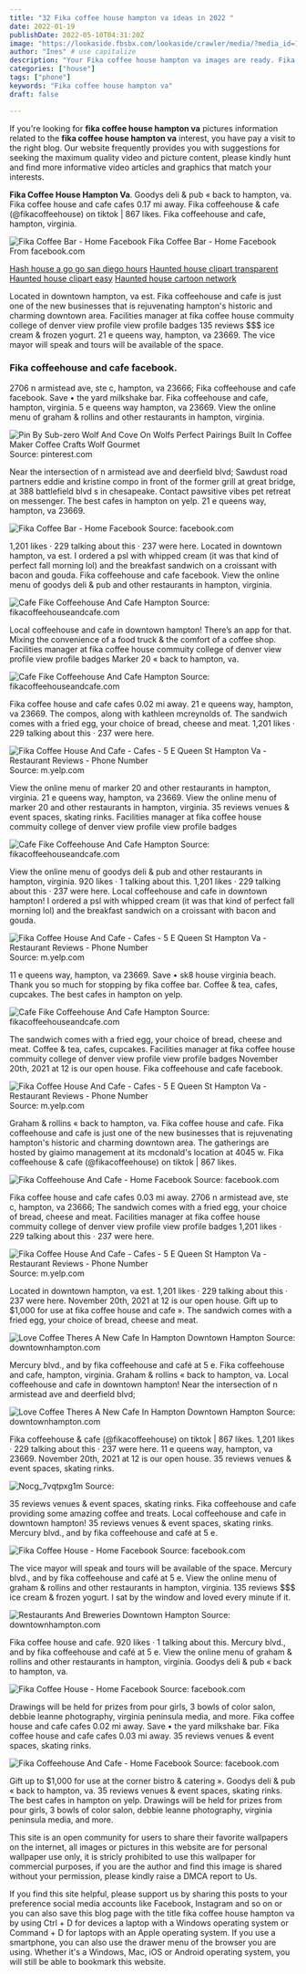 ```yaml
---
title: "32 Fika coffee house hampton va ideas in 2022 "
date: 2022-01-19
publishDate: 2022-05-10T04:31:20Z
image: "https://lookaside.fbsbx.com/lookaside/crawler/media/?media_id=167654365501911"
author: "Ines" # use capitalize
description: "Your Fika coffee house hampton va images are ready. Fika coffee house hampton va are a topic that is being searched for and liked by netizens now. You can Get the Fika coffee house hampton va files here. Get all royalty-free photos."
categories: ["house"]
tags: ["phone"]
keywords: "Fika coffee house hampton va"
draft: false

---
```


If you're looking for **fika coffee house hampton va** pictures information related to the **fika coffee house hampton va** interest, you have pay a visit to the right  blog.  Our website frequently  provides you with  suggestions  for seeking  the maximum  quality video and picture  content, please kindly hunt and find more informative video articles and graphics  that match your interests.

**Fika Coffee House Hampton Va**. Goodys deli &amp; pub « back to hampton, va. Fika coffee house and cafe cafes 0.17 mi away. Fika coffeehouse &amp; cafe (@fikacoffeehouse) on tiktok | 867 likes. Fika coffeehouse and cafe, hampton, virginia.

![Fika Coffee Bar - Home Facebook](https://lookaside.fbsbx.com/lookaside/crawler/media/?media_id=1738791016187827 "Fika Coffee Bar - Home Facebook")
Fika Coffee Bar - Home Facebook From facebook.com

[Hash house a go go san diego hours](/hash-house-a-go-go-san-diego-hours/)
[Haunted house clipart transparent](/haunted-house-clipart-transparent/)
[Haunted house clipart easy](/haunted-house-clipart-easy/)
[Haunted house cartoon network](/haunted-house-cartoon-network/)

Located in downtown hampton, va est. Fika coffeehouse and cafe is just one of the new businesses that is rejuvenating hampton&#039;s historic and charming downtown area. Facilities manager at fika coffee house commuity college of denver view profile view profile badges 135 reviews $$$ ice cream &amp; frozen yogurt. 21 e queens way, hampton, va 23669. The vice mayor will speak and tours will be available of the space.

### Fika coffeehouse and cafe facebook.

2706 n armistead ave, ste c, hampton, va 23666; Fika coffeehouse and cafe facebook. Save • the yard milkshake bar. Fika coffeehouse and cafe, hampton, virginia. 5 e queens way hampton, va 23669. View the online menu of graham &amp; rollins and other restaurants in hampton, virginia.


![Pin By Sub-zero Wolf And Cove On Wolfs Perfect Pairings Built In Coffee Maker Coffee Crafts Wolf Gourmet](https://i.pinimg.com/originals/e4/28/62/e42862225b8eb017020a52beb5c10b8a.jpg "Pin By Sub-zero Wolf And Cove On Wolfs Perfect Pairings Built In Coffee Maker Coffee Crafts Wolf Gourmet")
Source: pinterest.com

Near the intersection of n armistead ave and deerfield blvd; Sawdust road partners eddie and kristine compo in front of the former grill at great bridge, at 388 battlefield blvd s in chesapeake. Contact pawsitive vibes pet retreat on messenger. The best cafes in hampton on yelp. 21 e queens way, hampton, va 23669.

![Fika Coffee Bar - Home Facebook](https://lookaside.fbsbx.com/lookaside/crawler/media/?media_id=1629287803804816 "Fika Coffee Bar - Home Facebook")
Source: facebook.com

1,201 likes · 229 talking about this · 237 were here. Located in downtown hampton, va est. I ordered a psl with whipped cream (it was that kind of perfect fall morning lol) and the breakfast sandwich on a croissant with bacon and gouda. Fika coffeehouse and cafe facebook. View the online menu of goodys deli &amp; pub and other restaurants in hampton, virginia.

![Cafe Fike Coffeehouse And Cafe Hampton](https://static.wixstatic.com/media/31c7aa_1efb7d925acf4240b3332e194873eea4~mv2.jpg/v1/fill/w_560,h_538,al_c,q_80,usm_0.66_1.00_0.01/_MG_3394.webp "Cafe Fike Coffeehouse And Cafe Hampton")
Source: fikacoffeehouseandcafe.com

Local coffeehouse and cafe in downtown hampton! There’s an app for that. Mixing the convenience of a food truck &amp; the comfort of a coffee shop. Facilities manager at fika coffee house commuity college of denver view profile view profile badges Marker 20 « back to hampton, va.

![Cafe Fike Coffeehouse And Cafe Hampton](https://static.wixstatic.com/media/cb7734aaa3a94c0fa1e61f36b81ec692.jpg/v1/fill/w_434,h_892,al_c,q_85,usm_0.66_1.00_0.01/Filtered%20Coffee.webp "Cafe Fike Coffeehouse And Cafe Hampton")
Source: fikacoffeehouseandcafe.com

Fika coffee house and cafe cafes 0.02 mi away. 21 e queens way, hampton, va 23669. The compos, along with kathleen mcreynolds of. The sandwich comes with a fried egg, your choice of bread, cheese and meat. 1,201 likes · 229 talking about this · 237 were here.

![Fika Coffee House And Cafe - Cafes - 5 E Queen St Hampton Va - Restaurant Reviews - Phone Number](https://s3-media0.fl.yelpcdn.com/bphoto/FSBgS5ITqgihGXAta6c5ig/348s.jpg "Fika Coffee House And Cafe - Cafes - 5 E Queen St Hampton Va - Restaurant Reviews - Phone Number")
Source: m.yelp.com

View the online menu of marker 20 and other restaurants in hampton, virginia. 21 e queens way, hampton, va 23669. View the online menu of marker 20 and other restaurants in hampton, virginia. 35 reviews venues &amp; event spaces, skating rinks. Facilities manager at fika coffee house commuity college of denver view profile view profile badges

![Cafe Fike Coffeehouse And Cafe Hampton](https://static.wixstatic.com/media/31c7aa_9bf5f3b93c0c43789a1f719acb616902~mv2.jpg/v1/fill/w_640,h_320,al_c,q_80,usm_0.66_1.00_0.01/31c7aa_9bf5f3b93c0c43789a1f719acb616902~mv2.webp "Cafe Fike Coffeehouse And Cafe Hampton")
Source: fikacoffeehouseandcafe.com

View the online menu of goodys deli &amp; pub and other restaurants in hampton, virginia. 920 likes · 1 talking about this. 1,201 likes · 229 talking about this · 237 were here. Local coffeehouse and cafe in downtown hampton! I ordered a psl with whipped cream (it was that kind of perfect fall morning lol) and the breakfast sandwich on a croissant with bacon and gouda.

![Fika Coffee House And Cafe - Cafes - 5 E Queen St Hampton Va - Restaurant Reviews - Phone Number](https://s3-media0.fl.yelpcdn.com/bphoto/ghe_F82fwFx2LiQQZdfKmA/348s.jpg "Fika Coffee House And Cafe - Cafes - 5 E Queen St Hampton Va - Restaurant Reviews - Phone Number")
Source: m.yelp.com

11 e queens way, hampton, va 23669. Save • sk8 house virginia beach. Thank you so much for stopping by fika coffee bar. Coffee &amp; tea, cafes, cupcakes. The best cafes in hampton on yelp.

![Cafe Fike Coffeehouse And Cafe Hampton](https://static.wixstatic.com/media/31c7aa_9e8fc9f6122d4642978739d224885d62~mv2.jpg/v1/fill/w_640,h_320,al_c,q_80,usm_0.66_1.00_0.01/31c7aa_9e8fc9f6122d4642978739d224885d62~mv2.webp "Cafe Fike Coffeehouse And Cafe Hampton")
Source: fikacoffeehouseandcafe.com

The sandwich comes with a fried egg, your choice of bread, cheese and meat. Coffee &amp; tea, cafes, cupcakes. Facilities manager at fika coffee house commuity college of denver view profile view profile badges November 20th, 2021 at 12 is our open house. Fika coffeehouse and cafe facebook.

![Fika Coffee House And Cafe - Cafes - 5 E Queen St Hampton Va - Restaurant Reviews - Phone Number](https://s3-media0.fl.yelpcdn.com/bphoto/Ro_g_SLu_i0-22v-bepylw/348s.jpg "Fika Coffee House And Cafe - Cafes - 5 E Queen St Hampton Va - Restaurant Reviews - Phone Number")
Source: m.yelp.com

Graham &amp; rollins « back to hampton, va. Fika coffee house and cafe. Fika coffeehouse and cafe is just one of the new businesses that is rejuvenating hampton&#039;s historic and charming downtown area. The gatherings are hosted by giaimo management at its mcdonald&#039;s location at 4045 w. Fika coffeehouse &amp; cafe (@fikacoffeehouse) on tiktok | 867 likes.

![Fika Coffeehouse And Cafe - Home Facebook](https://lookaside.fbsbx.com/lookaside/crawler/media/?media_id=105780645022617 "Fika Coffeehouse And Cafe - Home Facebook")
Source: facebook.com

Fika coffee house and cafe cafes 0.03 mi away. 2706 n armistead ave, ste c, hampton, va 23666; The sandwich comes with a fried egg, your choice of bread, cheese and meat. Facilities manager at fika coffee house commuity college of denver view profile view profile badges 1,201 likes · 229 talking about this · 237 were here.

![Fika Coffee House And Cafe - Cafes - 5 E Queen St Hampton Va - Restaurant Reviews - Phone Number](https://s3-media0.fl.yelpcdn.com/bphoto/kIfCKRdTnNbfzynxdoRUoA/348s.jpg "Fika Coffee House And Cafe - Cafes - 5 E Queen St Hampton Va - Restaurant Reviews - Phone Number")
Source: m.yelp.com

Located in downtown hampton, va est. 1,201 likes · 229 talking about this · 237 were here. November 20th, 2021 at 12 is our open house. Gift up to $1,000 for use at fika coffee house and cafe ». The sandwich comes with a fried egg, your choice of bread, cheese and meat.

![Love Coffee Theres A New Cafe In Hampton Downtown Hampton](https://images.squarespace-cdn.com/content/v1/5e9c59c40d780c1241905239/1632766969720-HEEQOK7FKY9IORW8Q81Z/_1D42321Hwebdhdp.jpg "Love Coffee Theres A New Cafe In Hampton Downtown Hampton")
Source: downtownhampton.com

Mercury blvd., and by fika coffeehouse and café at 5 e. Fika coffeehouse and cafe, hampton, virginia. Graham &amp; rollins « back to hampton, va. Local coffeehouse and cafe in downtown hampton! Near the intersection of n armistead ave and deerfield blvd;

![Love Coffee Theres A New Cafe In Hampton Downtown Hampton](https://images.squarespace-cdn.com/content/v1/5e9c59c40d780c1241905239/1632766866198-R1KPAA4LXGZFJO7J6OVN/242767576_183334753933872_7360632815622654655_n.jpeg "Love Coffee Theres A New Cafe In Hampton Downtown Hampton")
Source: downtownhampton.com

Fika coffeehouse &amp; cafe (@fikacoffeehouse) on tiktok | 867 likes. 1,201 likes · 229 talking about this · 237 were here. 11 e queens way, hampton, va 23669. November 20th, 2021 at 12 is our open house. 35 reviews venues &amp; event spaces, skating rinks.

![Nocg_7vqtpxg1m](https://lookaside.fbsbx.com/lookaside/crawler/media/?media_id=109552519081023 "Nocg_7vqtpxg1m")
Source: 

35 reviews venues &amp; event spaces, skating rinks. Fika coffeehouse and cafe providing some amazing coffee and treats. Local coffeehouse and cafe in downtown hampton! 35 reviews venues &amp; event spaces, skating rinks. Mercury blvd., and by fika coffeehouse and café at 5 e.

![Fika Coffee House - Home Facebook](https://lookaside.fbsbx.com/lookaside/crawler/media/?media_id=2076265909076331 "Fika Coffee House - Home Facebook")
Source: facebook.com

The vice mayor will speak and tours will be available of the space. Mercury blvd., and by fika coffeehouse and café at 5 e. View the online menu of graham &amp; rollins and other restaurants in hampton, virginia. 135 reviews $$$ ice cream &amp; frozen yogurt. I sat by the window and loved every minute if it.

![Restaurants And Breweries Downtown Hampton](https://images.squarespace-cdn.com/content/v1/5e9c59c40d780c1241905239/1630423881669-NP29H3XW260K6M4UW57E/fika+coffeehouse.png "Restaurants And Breweries Downtown Hampton")
Source: downtownhampton.com

Fika coffee house and cafe. 920 likes · 1 talking about this. Mercury blvd., and by fika coffeehouse and café at 5 e. View the online menu of graham &amp; rollins and other restaurants in hampton, virginia. Goodys deli &amp; pub « back to hampton, va.

![Fika Coffee House - Home Facebook](https://lookaside.fbsbx.com/lookaside/crawler/media/?media_id=3902088139827423 "Fika Coffee House - Home Facebook")
Source: facebook.com

Drawings will be held for prizes from pour girls, 3 bowls of color salon, debbie leanne photography, virginia peninsula media, and more. Fika coffee house and cafe cafes 0.02 mi away. Save • the yard milkshake bar. Fika coffee house and cafe cafes 0.03 mi away. 35 reviews venues &amp; event spaces, skating rinks.

![Fika Coffeehouse And Cafe - Home Facebook](https://lookaside.fbsbx.com/lookaside/crawler/media/?media_id=167654365501911 "Fika Coffeehouse And Cafe - Home Facebook")
Source: facebook.com

Gift up to $1,000 for use at the corner bistro &amp; catering ». Goodys deli &amp; pub « back to hampton, va. 35 reviews venues &amp; event spaces, skating rinks. The best cafes in hampton on yelp. Drawings will be held for prizes from pour girls, 3 bowls of color salon, debbie leanne photography, virginia peninsula media, and more.

This site is an open community for users to share their favorite wallpapers on the internet, all images or pictures in this website are for personal wallpaper use only, it is stricly prohibited to use this wallpaper for commercial purposes, if you are the author and find this image is shared without your permission, please kindly raise a DMCA report to Us.

If you find this site helpful, please support us by sharing this posts to your preference social media accounts like Facebook, Instagram and so on or you can also save this blog page with the title fika coffee house hampton va by using Ctrl + D for devices a laptop with a Windows operating system or Command + D for laptops with an Apple operating system. If you use a smartphone, you can also use the drawer menu of the browser you are using. Whether it's a Windows, Mac, iOS or Android operating system, you will still be able to bookmark this website.
